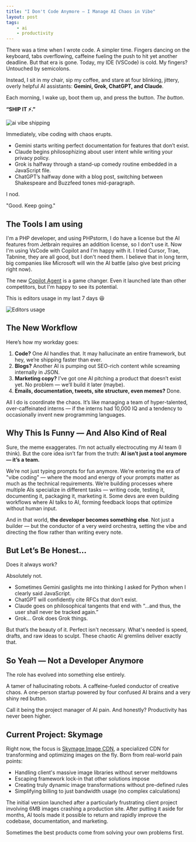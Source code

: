 ```yaml
---
title: "I Don't Code Anymore — I Manage AI Chaos in Vibe"
layout: post
tags:
    - ai
    - productivity
---
```


There was a time when I wrote code. A simpler time. Fingers dancing on the keyboard, tabs overflowing, caffeine fueling the push to hit yet another deadline. But that era is gone. Today, my IDE (VSCode) is cold. My fingers? Untouched by semicolons.

Instead, I sit in my chair, sip my coffee, and stare at four blinking, jittery, overly helpful AI assistants: **Gemini, Grok, ChatGPT, and Claude**.

Each morning, I wake up, boot them up, and press the button. *The button*.

**“SHIP IT ⚡️.”**

![ai vibe shipping](/images/ai-vibe.png)

Immediately, vibe coding with chaos erupts.

- Gemini starts writing perfect documentation for features that don’t exist.
- Claude begins philosophizing about user intent while writing your privacy policy.
- Grok is halfway through a stand-up comedy routine embedded in a JavaScript file.
- ChatGPT’s halfway done with a blog post, switching between Shakespeare and Buzzfeed tones mid-paragraph.

I nod.

"Good. Keep going."

## The Tools I am using

I'm a PHP developer, and using PHPstorm, I do have a license but the AI features from Jetbrain requires an addition license, so I don't use it. Now I'm using VsCode with Copilot and I'm happy with it. I tried Cursor, Trae, Tabnine, they are all good, but I don't need them. I believe that in long term, big companies like Microsoft will win the AI battle (also give best pricing right now).

The new [Copilot Agent](https://code.visualstudio.com/blogs/2025/04/07/agentMode) is a game changer. Even it launched late than other competitors, but I'm happy to see its potential.

This is editors usage in my last 7 days 😆

![Editors usage](/images/editors-usage.png)


## The New Workflow

Here’s how my workday goes:

1. **Code?** One AI handles that. It may hallucinate an entire framework, but hey, we’re shipping faster than ever.
2. **Blogs?** Another AI is pumping out SEO-rich content while screaming internally in JSON.
3. **Marketing copy?** I’ve got one AI pitching a product that doesn’t exist yet. No problem — we’ll build it later (maybe).
4. **Emails, documentation, tweets, site structure, even memes?** Done.

All I do is coordinate the chaos. It’s like managing a team of hyper-talented, over-caffeinated interns — if the interns had 10,000 IQ and a tendency to occasionally invent new programming languages.

## Why This Is Funny — And Also Kind of Real

Sure, the meme exaggerates. I’m not actually electrocuting my AI team (I think). But the core idea isn’t far from the truth: **AI isn’t just a tool anymore — it’s a team.**

We’re not just typing prompts for fun anymore. We’re entering the era of "vibe coding" — where the mood and energy of your prompts matter as much as the technical requirements. We’re building processes where multiple AIs specialize in different tasks — writing code, testing it, documenting it, packaging it, marketing it. Some devs are even building workflows where AI talks to AI, forming feedback loops that optimize without human input.

And in that world, **the developer becomes something else**. Not just a builder — but the conductor of a very weird orchestra, setting the vibe and directing the flow rather than writing every note.

## But Let’s Be Honest...

Does it always work?

Absolutely not.

- Sometimes Gemini gaslights me into thinking I asked for Python when I clearly said JavaScript.
- ChatGPT will confidently cite RFCs that don’t exist.
- Claude goes on philosophical tangents that end with “...and thus, the user shall never be tracked again.”
- Grok... Grok does Grok things.

But that’s the beauty of it. Perfect isn't necessary. What's needed is speed, drafts, and raw ideas to sculpt. These chaotic AI gremlins deliver exactly that.

## So Yeah — Not a Developer Anymore

The role has evolved into something else entirely.

A tamer of hallucinating robots.
A caffeine-fueled conductor of creative chaos.
A one-person startup powered by four confused AI brains and a very shiny red button.

Call it being the project manager of AI pain.
And honestly? Productivity has never been higher.

## Current Project: Skymage

Right now, the focus is [Skymage Image CDN](https://skymage.daudau.cc), a specialized CDN for transforming and optimizing images on the fly. Born from real-world pain points:

- Handling client's massive image libraries without server meltdowns
- Escaping framework lock-in that other solutions impose
- Creating truly dynamic image transformations without pre-defined rules
- Simplifying billing to just bandwidth usage (no complex calculations)

The initial version launched after a particularly frustrating client project involving 6MB images crashing a production site. After putting it aside for months, AI tools made it possible to return and rapidly improve the codebase, documentation, and marketing.

Sometimes the best products come from solving your own problems first.
